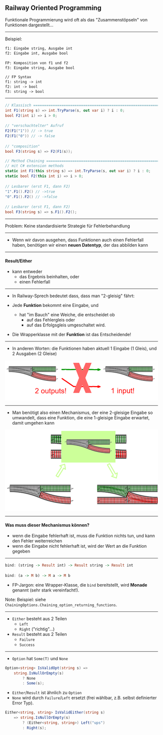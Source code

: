 ## Railway Oriented Programming

Funktionale Programmierung wird oft als das "Zusammenstöpseln" von Funktionen dargestellt...

----

Beispiel:

```
f1: Eingabe string, Ausgabe int
f2: Eingabe int, Ausgabe bool

FP: Komposition von f1 und f2
f3: Eingabe string, Ausgabe bool
```

```
// FP Syntax
f1: string -> int
f2: int -> bool
f3: string -> bool
```

----

```csharp
// Klassisch ===========================================================
int F1(string s) => int.TryParse(s, out var i) ? i : 0;
bool F2(int i) => i > 0;

// "verschachtelter" Aufruf
F2(F1("1")) // -> true
F2(F1("0")) // -> false

// "composition"
bool F3(string s) => F2(F1(s));
```

```csharp
// Method Chaining =====================================================
// mit C# extension methods
static int F1(this string s) => int.TryParse(s, out var i) ? i : 0;
static bool F2(this int i) => i > 0;

// Lesbarer (erst F1, dann F2)
"1".F1().F2() // ->true
"0".F1().F2() // ->false

// Lesbarer (erst F1, dann F2)
bool F3(string s) => s.F1().F2();
```

----

Problem: Keine standardisierte Strategie für Fehlerbehandlung 

----

- Wenn wir davon ausgehen, dass Funktionen auch einen Fehlerfall haben, benötigen wir einen **neuen Datentyp**, der das abbilden kann

----

#### Result/Either

- kann entweder 
  - das Ergebnis beinhalten, oder 
  - einen Fehlerfall

----

- In Railway-Sprech bedeutet dass, dass man "2-gleisig" fährt:

- Jede **Funktion** bekommt eine Eingabe, und 
  - hat "im Bauch" eine Weiche, die entscheidet ob 
    - auf das Fehlergleis oder 
    - auf das Erfolgsgleis umgeschaltet wird.

- Die Wrapperklasse mit der **Funktion** ist das Entscheidende!

----

- In anderen Worten: die Funktionen haben aktuell 1 Eingabe (1 Gleis), und 2 Ausgaben (2 Gleise)

![img](./resources/rop-tracks-Page-2.png)

----

- Man benötigt also einen Mechanismus, der eine 2-gleisige Eingabe so umwandelt, dass eine Funktion, die eine 1-gleisige Eingabe erwartet, damit umgehen kann

![img](./resources/rop-tracks-Page-4.png)

----

#### Was muss dieser Mechanismus können?

- wenn die Eingabe fehlerhaft ist, muss die Funktion nichts tun, und kann den Fehler weiterreichen
- wenn die Eingabe nicht fehlerhaft ist, wird der Wert an die Funktion gegeben

----


```haskell
bind: (string -> Result int) -> Result string -> Result int

bind: (a -> M b) -> M a -> M b
```

- FP-Jargon: eine Wrapper-Klasse, die `bind` bereitstellt, wird **Monade** genannt (sehr stark vereinfacht!).

Note:
Beispiel: siehe `ChainingOptions.Chaining_option_returning_functions`.


----

- `Either` besteht aus 2 Teilen
  - `Left`
  - `Right` ("richtig"...)
- `Result` besteht aus 2 Teilen
  - `Failure`
  - `Success`

----

- `Option` hat `Some(T)` und `None`

```csharp
Option<string> IsValidOpt(string s) =>
    string.IsNullOrEmpty(s)
        ? None
        : Some(s);
```

- `Either`/`Result` ist ähnlich zu `Option`
- `None` wird durch `Failure`/`Left` ersetzt (frei wählbar, z.B. selbst definierter Error Typ).

```csharp
Either<string, string> IsValidEither(string s)
    => string.IsNullOrEmpty(s)
        ? (Either<string, string>) Left("ups")
        : Right(s);
```

